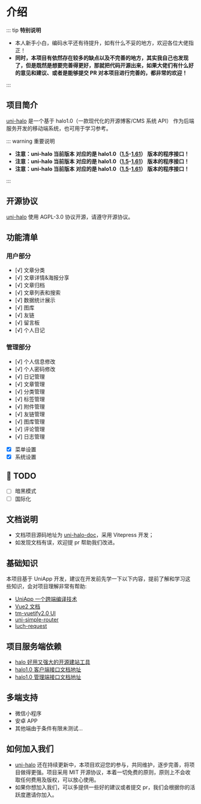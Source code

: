 # 介绍

::: tip **特别说明**

- 本人新手小白，编码水平还有待提升，如有什么不妥的地方，欢迎各位大佬指正！
- **同时，本项目有依然存在较多的缺点以及不完善的地方，其实我自己也发现了，但是既然是想要完善得更好，那就把代码开源出来，如果大佬们有什么好的意见和建议、或者是能够提交 PR 对本项目进行完善的，都非常的欢迎！**

:::

## 项目简介

[uni-halo](ttps://gitee.com/ialley-workshop-open/uni-halo) 是一个基于 halo1.0（一款现代化的开源博客/CMS 系统 API） 作为后端服务开发的移动端系统，也可用于学习参考。

::: warning 重要说明

- **注意：uni-halo 当前版本 对应的是 halo1.0（<a href="https://docs.halo.run/1.5" target="_blank" title="1.5">1.5</a>-<a href="https://docs.halo.run/1.6" target="_blank" title="1.6">1.61</a>） 版本的程序接口！**
- **注意：uni-halo 当前版本 对应的是 halo1.0（<a href="https://docs.halo.run/1.5" target="_blank" title="1.5">1.5</a>-<a href="https://docs.halo.run/1.6" target="_blank" title="1.6">1.61</a>） 版本的程序接口！**
- **注意：uni-halo 当前版本 对应的是 halo1.0（<a href="https://docs.halo.run/1.5" target="_blank" title="1.5">1.5</a>-<a href="https://docs.halo.run/1.6" target="_blank" title="1.6">1.61</a>） 版本的程序接口！**

:::

## 开源协议

[uni-halo](ttps://gitee.com/ialley-workshop-open/uni-halo) 使用 AGPL-3.0 协议开源，请遵守开源协议。

## 功能清单

### 用户部分

- [√] 文章分类
- [√] 文章详情&海报分享
- [√] 文章归档
- [√] 文章列表和搜索
- [√] 数据统计展示
- [√] 图库
- [√] 友链
- [√] 留言板
- [√] 个人日记

### 管理部分

- [√] 个人信息修改
- [√] 个人密码修改
- [√] 日记管理
- [√] 文章管理
- [√] 分类管理
- [√] 标签管理
- [√] 附件管理
- [√] 友链管理
- [√] 图库管理
- [√] 评论管理
- [√] 日志管理
- [x] 菜单设置
- [x] 系统设置

## 📃 TODO

- [ ] 暗黑模式
- [ ] 国际化

## 文档说明

- 文档项目源码地址为 [uni-halo-doc](https://gitee.com/ialley-workshop-open/uni-halo-doc)，采用 Vitepress 开发；
- 如发现文档有误，欢迎提 pr 帮助我们改进。

## 基础知识

本项目基于 UniApp 开发，建议在开发前先学一下以下内容，提前了解和学习这些知识，会对项目理解非常有帮助:

- [UniApp 一个跨端编译技术](https://uniapp.dcloud.net.cn/)
- [Vue2 文档](https://v2.cn.vuejs.org/)
- [tm-vuetify2.0 UI](https://j√2d.cn/)
- [uni-simple-router](https://hhyang.cn/v2/)
- [luch-request](https://www.quanzhan.co/luch-request/)

## 项目服务端依赖

- [halo 好用又强大的开源建站工具](https://halo.run/)
- [halo1.0 客户端接口文档地址](https://api.halo.run/content-api.html)
- [halo1.0 管理端接口文档地址](https://api.halo.run/admin-api.html)

## 多端支持

- 微信小程序
- 安卓 APP
- 其他端由于条件有限未测试...

## 如何加入我们

- [uni-halo](ttps://gitee.com/ialley-workshop-open/uni-halo) 还在持续更新中，本项目欢迎您的参与，共同维护，逐步完善，将项目做得更强。项目采用 MIT 开源协议，本着一切免费的原则，原则上不会收取任何费用及版权，可以放心使用。
- 如果你想加入我们，可以多提供一些好的建议或者提交 pr，我们会根据你的活跃度邀请你加入。
